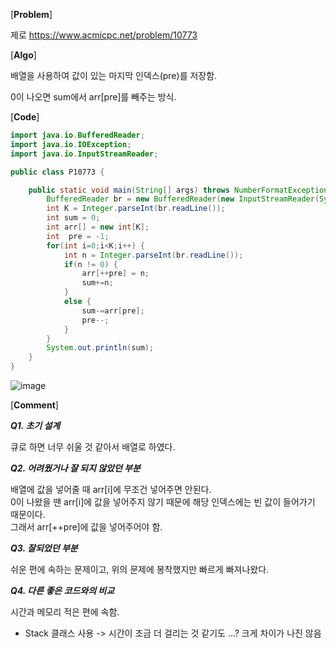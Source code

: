 [**Problem**]

제로 https://www.acmicpc.net/problem/10773

[**Algo**]

배열을 사용하여 값이 있는 마지막 인덱스(pre)를 저장함.

0이 나오면 sum에서 arr[pre]를 빼주는 방식.

[**Code**]

```java
import java.io.BufferedReader;
import java.io.IOException;
import java.io.InputStreamReader;

public class P10773 {

	public static void main(String[] args) throws NumberFormatException, IOException {
		BufferedReader br = new BufferedReader(new InputStreamReader(System.in));
		int K = Integer.parseInt(br.readLine());
		int sum = 0;
		int arr[] = new int[K];
		int  pre = -1;
		for(int i=0;i<K;i++) {
			int n = Integer.parseInt(br.readLine());
			if(n != 0) {
				arr[++pre] = n;
				sum+=n;
			}
			else {
				sum-=arr[pre];
				pre--;
			}
		}
		System.out.println(sum);
	}
}


```
![image](https://user-images.githubusercontent.com/49296139/139915581-3d61d506-c58d-4a44-b5df-fe68b1a39778.png)

[**Comment**]

***Q1. 초기 설계***

큐로 하면 너무 쉬울 것 같아서 배열로 하였다.

***Q2. 어려웠거나 잘 되지 않았던 부분***

배열에 값을 넣어줄 때 arr[i]에 무조건 넣어주면 안된다.<br>
0이 나왔을 땐 arr[i]에 값을 넣어주지 않기 때문에 해당 인덱스에는 빈 값이 들어가기 때문이다.<br>
그래서 arr[++pre]에 값을 넣어주어야 함.


***Q3. 잘되었던 부분***

쉬운 편에 속하는 문제이고, 위의 문제에 봉착했지만 빠르게 빠져나왔다.

***Q4. 다른 좋은 코드와의 비교***

시간과 메모리 적은 편에 속함.

- Stack 클래스 사용 -> 시간이 조금 더 걸리는 것 같기도 ...? 크게 차이가 나진 않음


